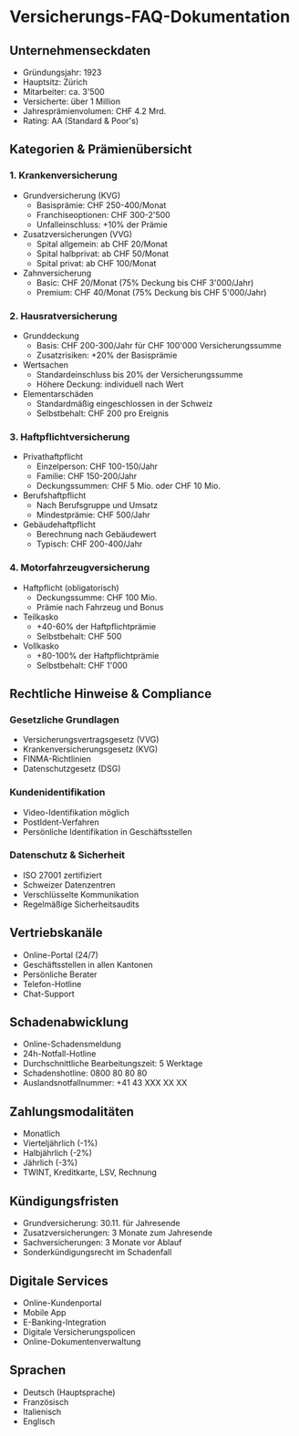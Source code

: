 # Versicherungs-FAQ-Dokumentation

## Unternehmenseckdaten
- Gründungsjahr: 1923
- Hauptsitz: Zürich
- Mitarbeiter: ca. 3'500
- Versicherte: über 1 Million
- Jahresprämienvolumen: CHF 4.2 Mrd.
- Rating: AA (Standard & Poor's)

## Kategorien & Prämienübersicht

### 1. Krankenversicherung
- Grundversicherung (KVG)
  * Basisprämie: CHF 250-400/Monat
  * Franchiseoptionen: CHF 300-2'500
  * Unfalleinschluss: +10% der Prämie
- Zusatzversicherungen (VVG)
  * Spital allgemein: ab CHF 20/Monat
  * Spital halbprivat: ab CHF 50/Monat
  * Spital privat: ab CHF 100/Monat
- Zahnversicherung
  * Basic: CHF 20/Monat (75% Deckung bis CHF 3'000/Jahr)
  * Premium: CHF 40/Monat (75% Deckung bis CHF 5'000/Jahr)

### 2. Hausratversicherung
- Grunddeckung
  * Basis: CHF 200-300/Jahr für CHF 100'000 Versicherungssumme
  * Zusatzrisiken: +20% der Basisprämie
- Wertsachen
  * Standardeinschluss bis 20% der Versicherungssumme
  * Höhere Deckung: individuell nach Wert
- Elementarschäden
  * Standardmäßig eingeschlossen in der Schweiz
  * Selbstbehalt: CHF 200 pro Ereignis

### 3. Haftpflichtversicherung
- Privathaftpflicht
  * Einzelperson: CHF 100-150/Jahr
  * Familie: CHF 150-200/Jahr
  * Deckungssummen: CHF 5 Mio. oder CHF 10 Mio.
- Berufshaftpflicht
  * Nach Berufsgruppe und Umsatz
  * Mindestprämie: CHF 500/Jahr
- Gebäudehaftpflicht
  * Berechnung nach Gebäudewert
  * Typisch: CHF 200-400/Jahr

### 4. Motorfahrzeugversicherung
- Haftpflicht (obligatorisch)
  * Deckungssumme: CHF 100 Mio.
  * Prämie nach Fahrzeug und Bonus
- Teilkasko
  * +40-60% der Haftpflichtprämie
  * Selbstbehalt: CHF 500
- Vollkasko
  * +80-100% der Haftpflichtprämie
  * Selbstbehalt: CHF 1'000

## Rechtliche Hinweise & Compliance

### Gesetzliche Grundlagen
- Versicherungsvertragsgesetz (VVG)
- Krankenversicherungsgesetz (KVG)
- FINMA-Richtlinien
- Datenschutzgesetz (DSG)

### Kundenidentifikation
- Video-Identifikation möglich
- PostIdent-Verfahren
- Persönliche Identifikation in Geschäftsstellen

### Datenschutz & Sicherheit
- ISO 27001 zertifiziert
- Schweizer Datenzentren
- Verschlüsselte Kommunikation
- Regelmäßige Sicherheitsaudits

## Vertriebskanäle
- Online-Portal (24/7)
- Geschäftsstellen in allen Kantonen
- Persönliche Berater
- Telefon-Hotline
- Chat-Support

## Schadenabwicklung
- Online-Schadensmeldung
- 24h-Notfall-Hotline
- Durchschnittliche Bearbeitungszeit: 5 Werktage
- Schadenshotline: 0800 80 80 80
- Auslandsnotfallnummer: +41 43 XXX XX XX

## Zahlungsmodalitäten
- Monatlich
- Vierteljährlich (-1%)
- Halbjährlich (-2%)
- Jährlich (-3%)
- TWINT, Kreditkarte, LSV, Rechnung

## Kündigungsfristen
- Grundversicherung: 30.11. für Jahresende
- Zusatzversicherungen: 3 Monate zum Jahresende
- Sachversicherungen: 3 Monate vor Ablauf
- Sonderkündigungsrecht im Schadenfall

## Digitale Services
- Online-Kundenportal
- Mobile App
- E-Banking-Integration
- Digitale Versicherungspolicen
- Online-Dokumentenverwaltung

## Sprachen
- Deutsch (Hauptsprache)
- Französisch
- Italienisch
- Englisch 